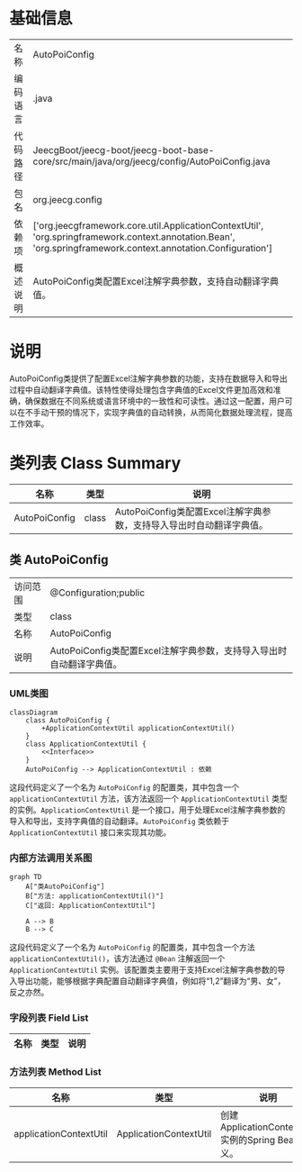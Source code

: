 # 基础信息

|      |      |
|------|------|
| 名称 | AutoPoiConfig |
| 编码语言 | .java |
| 代码路径 | JeecgBoot/jeecg-boot/jeecg-boot-base-core/src/main/java/org/jeecg/config/AutoPoiConfig.java |
| 包名 | org.jeecg.config |
| 依赖项 | ['org.jeecgframework.core.util.ApplicationContextUtil', 'org.springframework.context.annotation.Bean', 'org.springframework.context.annotation.Configuration'] |
| 概述说明 | AutoPoiConfig类配置Excel注解字典参数，支持自动翻译字典值。 |

# 说明

AutoPoiConfig类提供了配置Excel注解字典参数的功能，支持在数据导入和导出过程中自动翻译字典值。该特性使得处理包含字典值的Excel文件更加高效和准确，确保数据在不同系统或语言环境中的一致性和可读性。通过这一配置，用户可以在不手动干预的情况下，实现字典值的自动转换，从而简化数据处理流程，提高工作效率。

# 类列表 Class Summary

| 名称   | 类型  | 说明 |
|-------|------|-------------|
| AutoPoiConfig | class | AutoPoiConfig类配置Excel注解字典参数，支持导入导出时自动翻译字典值。 |



## 类 AutoPoiConfig

|      |      |
|------|------|
| 访问范围 | @Configuration;public |
| 类型 | class |
| 名称 | AutoPoiConfig |
| 说明 | AutoPoiConfig类配置Excel注解字典参数，支持导入导出时自动翻译字典值。 |


### UML类图

```mermaid
classDiagram
    class AutoPoiConfig {
        +ApplicationContextUtil applicationContextUtil()
    }
    class ApplicationContextUtil {
        <<Interface>>
    }
    AutoPoiConfig --> ApplicationContextUtil : 依赖
```

这段代码定义了一个名为 `AutoPoiConfig` 的配置类，其中包含一个 `applicationContextUtil` 方法，该方法返回一个 `ApplicationContextUtil` 类型的实例。`ApplicationContextUtil` 是一个接口，用于处理Excel注解字典参数的导入和导出，支持字典值的自动翻译。`AutoPoiConfig` 类依赖于 `ApplicationContextUtil` 接口来实现其功能。


### 内部方法调用关系图

```mermaid
graph TD
    A["类AutoPoiConfig"]
    B["方法: applicationContextUtil()"]
    C["返回: ApplicationContextUtil"]

    A --> B
    B --> C
```

这段代码定义了一个名为 `AutoPoiConfig` 的配置类，其中包含一个方法 `applicationContextUtil()`，该方法通过 `@Bean` 注解返回一个 `ApplicationContextUtil` 实例。该配置类主要用于支持Excel注解字典参数的导入导出功能，能够根据字典配置自动翻译字典值，例如将“1,2”翻译为“男、女”，反之亦然。

### 字段列表 Field List

| 名称  | 类型  | 说明 |
|-------|-------|------|

### 方法列表 Method List

| 名称  | 类型  | 说明 |
|-------|-------|------|
| applicationContextUtil | ApplicationContextUtil | 创建ApplicationContextUtil实例的Spring Bean定义。 |




